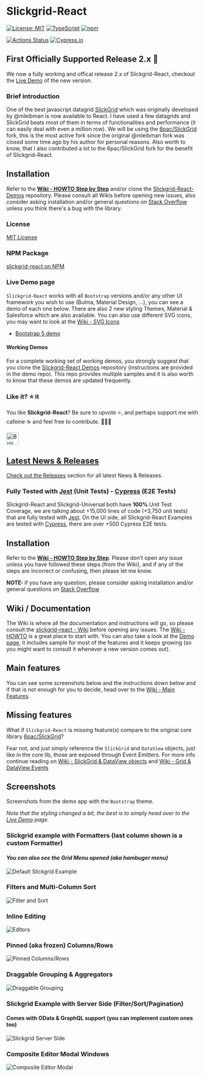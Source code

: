 # Slickgrid-React

[![License: MIT](https://img.shields.io/badge/License-MIT-yellow.svg)](https://opensource.org/licenses/MIT)
[![TypeScript](https://img.shields.io/badge/%3C%2F%3E-TypeScript-%230074c1.svg)](http://www.typescriptlang.org/)
[![npm](https://img.shields.io/npm/v/slickgrid-react.svg?logo=npm&logoColor=fff&label=npm)](https://www.npmjs.com/package/slickgrid-react)

[![Actions Status](https://github.com/ghiscoding/slickgrid-react/workflows/CI%20Build/badge.svg)](https://github.com/ghiscoding/slickgrid-react/actions)
[![Cypress.io](https://img.shields.io/badge/tested%20with-Cypress-04C38E.svg)](https://www.cypress.io/)
<!-- [![jest](https://jestjs.io/img/jest-badge.svg)](https://github.com/facebook/jest)
[![codecov](https://codecov.io/gh/ghiscoding/slickgrid-react/branch/master/graph/badge.svg)](https://codecov.io/gh/ghiscoding/slickgrid-react) -->

## First Officially Supported Release 2.x 📣
We now a fully working and offical release 2.x of Slickgrid-React, checkout the [Live Demo](https://ghiscoding.github.io/slickgrid-react/) of the new version.

### Brief introduction
One of the best javascript datagrid [SlickGrid](https://github.com/mleibman/SlickGrid) which was originally developed by @mleibman is now available to React. I have used a few datagrids and SlickGrid beats most of them in terms of functionalities and performance (it can easily deal with even a million row). We will be using the [6pac/SlickGrid](https://github.com/6pac/SlickGrid/) fork, this is the most active fork since the original @mleibman fork was closed some time ago by his author for personal reasons. Also worth to know, that I also contributed a lot to the 6pac/SlickGrid fork for the benefit of Slickgrid-React.

## Installation
Refer to the **[Wiki - HOWTO Step by Step](https://github.com/ghiscoding/slickgrid-react/wiki/HOWTO--Step-by-Step)** and/or clone the [Slickgrid-React-Demos](https://github.com/ghiscoding/slickgrid-react-demos) repository. Please consult all Wikis before opening new issues, also consider asking installation and/or general questions on [Stack Overflow](https://stackoverflow.com/search?tab=newest&q=slickgrid) unless you think there's a bug with the library.

### License
[MIT License](LICENSE)

### NPM Package
[slickgrid-react on NPM](https://www.npmjs.com/package/slickgrid-react)

### Live Demo page
`Slickgrid-React` works with all `Bootstrap` versions and/or any other UI framework you wish to use (Bulma, Material Design, ...), you can see a demo of each one below. There are also 2 new styling Themes, Material & Salesforce which are also available. You can also use different SVG icons, you may want to look at the [Wiki - SVG Icons](https://github.com/ghiscoding/slickgrid-react/wiki/SVG-Icons)
- [Bootstrap 5 demo](https://ghiscoding.github.io/slickgrid-react)

#### Working Demos
For a complete working set of working demos, you strongly suggest that you clone the [Slickgrid-React Demos](https://github.com/ghiscoding/slickgrid-react-demos) repository (instructions are provided in the demo repo). This repo provides multiple samples and it is also worth to know that these demos are updated frequently.


### Like it? :star: it
You like **Slickgrid-React**? Be sure to upvote :star:, and perhaps support me with cafeine :coffee: and feel free to contribute. 👷👷‍♀️ 

<a href='https://ko-fi.com/ghiscoding' target='_blank'><img height='32' style='border:0px;height:32px;' src='https://az743702.vo.msecnd.net/cdn/kofi3.png?v=0' border='0' alt='Buy Me a Coffee at ko-fi.com' />

## Latest News & Releases
Check out the [Releases](https://github.com/ghiscoding/slickgrid-react/releases) section for all latest News & Releases.

### Fully Tested with [Jest](https://jestjs.io/) (Unit Tests) - [Cypress](https://www.cypress.io/) (E2E Tests)
Slickgrid-React and Slickgrid-Universal both have **100%** Unit Test Coverage, we are talking about +15,000 lines of code (+3,750 unit tests) that are fully tested with [Jest](https://jestjs.io/). On the UI side, all Slickgrid-React Examples are tested with [Cypress](https://www.cypress.io/), there are over +500 Cypress E2E tests.

## Installation
Refer to the **[Wiki - HOWTO Step by Step](https://github.com/ghiscoding/slickgrid-react/wiki/HOWTO---Step-by-Step)**. Please don't open any issue unless you have followed these steps (from the Wiki), and if any of the steps are incorrect or confusing, then please let me know.

**NOTE:** if you have any question, please consider asking installation and/or general questions on [Stack Overflow](https://stackoverflow.com/search?tab=newest&q=slickgrid)

## Wiki / Documentation
The Wiki is where all the documentation and instructions will go, so please consult the [slickgrid-react - Wiki](https://github.com/ghiscoding/slickgrid-react/wiki) before opening any issues. The [Wiki - HOWTO](https://github.com/ghiscoding/slickgrid-react/wiki/HOWTO---Step-by-Step) is a great place to start with. You can also take a look at the [Demo page](https://ghiscoding.github.io/slickgrid-react), it includes sample for most of the features and it keeps growing (so you might want to consult it whenever a new version comes out).

## Main features
You can see some screenshots below and the instructions down below and if that is not enough for you to decide, head over to the [Wiki - Main Features](https://github.com/ghiscoding/slickgrid-react/wiki).

## Missing features
What if `Slickgrid-React` is missing feature(s) compare to the original core library [6pac/SlickGrid](https://github.com/6pac/SlickGrid/)?

Fear not, and just simply reference the `SlickGrid` and `DataView` objects, just like in the core lib, those are exposed through Event Emitters. For more info continue reading on [Wiki - SlickGrid & DataView objects](/ghiscoding/slickgrid-react/wiki/SlickGrid-&-DataView-Objects) and [Wiki - Grid & DataView Events](https://github.com/ghiscoding/slickgrid-react/wiki/Grid-&-DataView-Events)


## Screenshots

Screenshots from the demo app with the `Bootstrap` theme.

_Note that the styling changed a bit, the best is to simply head over to the [Live Demo](https://ghiscoding.github.io/slickgrid-react) page._

### Slickgrid example with Formatters (last column shown is a custom Formatter)

#### _You can also see the Grid Menu opened (aka hambuger menu)_

![Default Slickgrid Example](/screenshots/formatters.png)

### Filters and Multi-Column Sort

![Filter and Sort](/screenshots/filter_and_sort.png)

### Inline Editing

![Editors](/screenshots/editors.png)

### Pinned (aka frozen) Columns/Rows

![Pinned Columns/Rows](/screenshots/frozen.png)

### Draggable Grouping & Aggregators

![Draggable Grouping](/screenshots/draggable-grouping.png)

### Slickgrid Example with Server Side (Filter/Sort/Pagination)
#### Comes with OData & GraphQL support (you can implement custom ones too)

![Slickgrid Server Side](/screenshots/pagination.png)

### Composite Editor Modal Windows
![Composite Editor Modal](/screenshots/composite-editor.png)
